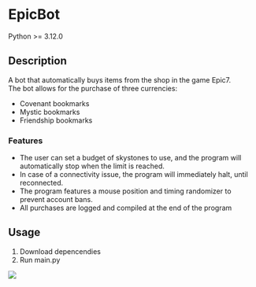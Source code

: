 # EpicBot
Python >= 3.12.0  
## Description  
A bot that automatically buys items from the shop in the game Epic7.  
The bot allows for the purchase of three currencies:
- Covenant bookmarks
- Mystic bookmarks
- Friendship bookmarks  
### Features
- The user can set a budget of skystones to use, and the program will automatically stop when the limit is reached. 
- In case of a connectivity issue, the program will immediately halt, until reconnected.  
- The program features a mouse position and timing randomizer to prevent account bans.
- All purchases are logged and compiled at the end of the program 
## Usage
1. Download depencendies
2. Run main.py  
  
![](https://github.com/Chrisyk/EpicBot/blob/main/Demo.gif)
